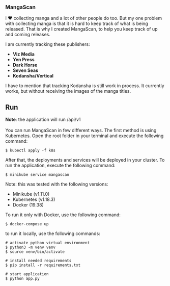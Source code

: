 ### MangaScan

I ❤️ collecting manga and a lot of other people do too. But my one problem with collecting manga is that it is hard to keep track of what is being released. That is why I created MangaScan, to help you keep track of up and coming releases.

I am currently tracking these publishers:
- **Viz Media**
- **Yen Press**
- **Dark Horse**
- **Seven Seas**
- **Kodansha/Vertical** 

I have to mention that tracking Kodansha is still work in process. It currently works, but without receiving the images of the manga titles.

## Run
**Note**: the application will run <base-url>/api/v1 <br><br>
You can run MangaScan in few different ways. The first method is using Kubernetes. Open the root folder in your terminal and execute the following command:
```shell script
$ kubectl apply -f k8s
```
After that, the deployments and services will be deployed in your cluster. To run the application, execute the following command:

```shell script
$ minikube service mangascan
```

Note: this was tested with the following versions:<br>
- Minikube (v1.11.0)
- Kubernetes (v1.18.3)
- Docker (19.38)

To run it only with Docker, use the following command:
```shell script
$ docker-compose up
```

to run it locally, use the following commands:
```shell script
# activate python virtual environment
$ python3 -m venv venv
$ source venv/bin/activate

# install needed requirements 
$ pip install -r requirements.txt

# start application 
$ python app.py
```